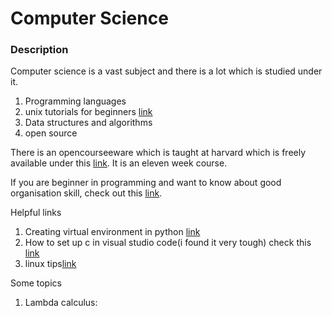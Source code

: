 # Computer Science
### Description
Computer science is a vast subject and there is a lot which is studied under it.

1. Programming languages
2. unix tutorials for beginners [link](http://www.ee.surrey.ac.uk/Teaching/Unix/)
3. Data structures and algorithms
4. open source

There is an opencourseeware which is taught at harvard which is freely available under this [link](https://cs50.harvard.edu/x/2021/weeks/). It is an eleven week course.

If you are beginner in programming and want to know about good organisation skill, check out this [link](https://goodresearch.dev/). 



Helpful links
1. Creating virtual environment in python [link](/cs/virtual_env.md)
2. How to set up c in visual studio code(i found it very tough) check this [link](https://www.youtube.com/watch?v=GjxfGoM7Ff8)
3. linux tips[link](/cs/linux.md)



Some topics
1. Lambda calculus:

